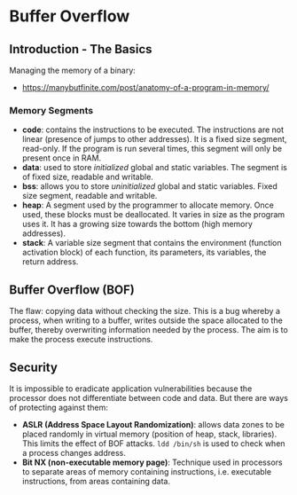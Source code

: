# Buffer Overflow

## Introduction - The Basics

Managing the memory of a binary:
* https://manybutfinite.com/post/anatomy-of-a-program-in-memory/

### Memory Segments

* **code**: contains the instructions to be executed. The instructions are not linear (presence of jumps to other addresses). It is a fixed size segment, read-only. If the program is run several times, this segment will only be present once in RAM.
* **data**: used to store *initialized* global and static variables. The segment is of fixed size, readable and writable.
* **bss**: allows you to store *uninitialized* global and static variables. Fixed size segment, readable and writable.
* **heap**: A segment used by the programmer to allocate memory. Once used, these blocks must be deallocated. It varies in size as the program uses it. It has a growing size towards the bottom (high memory addresses).
* **stack**: A variable size segment that contains the environment (function activation block) of each function, its parameters, its variables, the return address.


## Buffer Overflow (BOF)

The flaw: copying data without checking the size. This is a bug whereby a process, when writing to a buffer, writes outside the space allocated to the buffer, thereby overwriting information needed by the process. The aim is to make the process execute instructions.

## Security
It is impossible to eradicate application vulnerabilities because the processor does not differentiate between code and data. But there are ways of protecting against them:

* **ASLR (Address Space Layout Randomization)**: allows data zones to be placed randomly in virtual memory (position of heap, stack, libraries). This limits the effect of BOF attacks. `ldd /bin/sh` is used to check when a process changes address.
*  **Bit NX (non-executable memory page)**: Technique used in processors to separate areas of memory containing instructions, i.e. executable instructions, from areas containing data.
